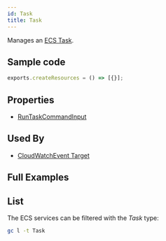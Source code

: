 ```yaml
---
id: Task
title: Task
---
```


Manages an [ECS Task](https://console.aws.amazon.com/ecs/home?#).

## Sample code

```js
exports.createResources = () => [{}];
```

## Properties

- [RunTaskCommandInput](https://docs.aws.amazon.com/AWSJavaScriptSDK/v3/latest/clients/client-ecs/interfaces/runtaskcommandinput.html)

## Used By

- [CloudWatchEvent Target](../CloudWatchEvents/Target.md)

## Full Examples

## List

The ECS services can be filtered with the _Task_ type:

```sh
gc l -t Task
```
